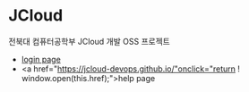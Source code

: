 # JCloud
전북대 컴퓨터공학부 JCloud 개발 OSS 프로젝트

- <a href="http://jcloud.jbnu.ac.kr" onclick="return ! window.open(this.href);">login page</a>
- <a href="https://jcloud-devops.github.io/"onclick="return ! window.open(this.href);">help page</a>


